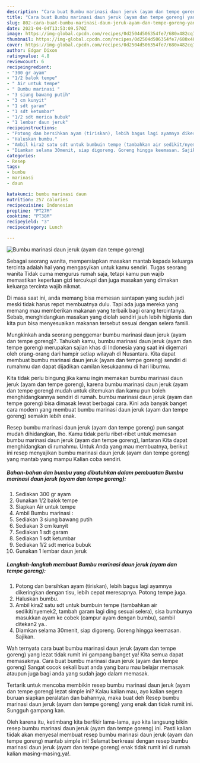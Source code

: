 ```yaml
---
description: "Cara buat Bumbu marinasi daun jeruk (ayam dan tempe goreng) yang enak dan Mudah Dibuat"
title: "Cara buat Bumbu marinasi daun jeruk (ayam dan tempe goreng) yang enak dan Mudah Dibuat"
slug: 802-cara-buat-bumbu-marinasi-daun-jeruk-ayam-dan-tempe-goreng-yang-enak-dan-mudah-dibuat
date: 2021-04-04T13:53:09.570Z
image: https://img-global.cpcdn.com/recipes/0d2504d506354fe7/680x482cq70/bumbu-marinasi-daun-jeruk-ayam-dan-tempe-goreng-foto-resep-utama.jpg
thumbnail: https://img-global.cpcdn.com/recipes/0d2504d506354fe7/680x482cq70/bumbu-marinasi-daun-jeruk-ayam-dan-tempe-goreng-foto-resep-utama.jpg
cover: https://img-global.cpcdn.com/recipes/0d2504d506354fe7/680x482cq70/bumbu-marinasi-daun-jeruk-ayam-dan-tempe-goreng-foto-resep-utama.jpg
author: Edgar Dixon
ratingvalue: 4.8
reviewcount: 6
recipeingredient:
- "300 gr ayam"
- "1/2 balok tempe"
- " Air untuk tempe"
- " Bumbu marinasi "
- "3 siung bawang putih"
- "3 cm kunyit"
- "1 sdt garam"
- "1 sdt ketumbar"
- "1/2 sdt merica bubuk"
- "1 lembar daun jeruk"
recipeinstructions:
- "Potong dan bersihkan ayam (tiriskan), lebih bagus lagi ayamnya dikeringkan dengan tisu, lebih cepat meresapnya. Potong tempe juga."
- "Haluskan bumbu."
- "Ambil kira2 satu sdt untuk bumbuin tempe (tambahkan air sedikit/nyemek2, tambah garam lagi ding sesuai selera), sisa bumbunya masukkan ayam ke cobek (campur ayam dengan bumbu), sambil ditekan2 ya.."
- "Diamkan selama 30menit, siap digoreng. Goreng hingga keemasan. Sajikan."
categories:
- Resep
tags:
- bumbu
- marinasi
- daun

katakunci: bumbu marinasi daun 
nutrition: 257 calories
recipecuisine: Indonesian
preptime: "PT27M"
cooktime: "PT38M"
recipeyield: "3"
recipecategory: Lunch

---
```



![Bumbu marinasi daun jeruk (ayam dan tempe goreng)](https://img-global.cpcdn.com/recipes/0d2504d506354fe7/680x482cq70/bumbu-marinasi-daun-jeruk-ayam-dan-tempe-goreng-foto-resep-utama.jpg)

Sebagai seorang wanita, mempersiapkan masakan mantab kepada keluarga tercinta adalah hal yang mengasyikan untuk kamu sendiri. Tugas seorang  wanita Tidak cuma mengurus rumah saja, tetapi kamu pun wajib memastikan keperluan gizi tercukupi dan juga masakan yang dimakan keluarga tercinta wajib nikmat.

Di masa  saat ini, anda memang bisa memesan santapan yang sudah jadi meski tidak harus repot membuatnya dulu. Tapi ada juga mereka yang memang mau memberikan makanan yang terbaik bagi orang tercintanya. Sebab, menghidangkan masakan yang diolah sendiri jauh lebih higienis dan kita pun bisa menyesuaikan makanan tersebut sesuai dengan selera famili. 



Mungkinkah anda seorang penggemar bumbu marinasi daun jeruk (ayam dan tempe goreng)?. Tahukah kamu, bumbu marinasi daun jeruk (ayam dan tempe goreng) merupakan sajian khas di Indonesia yang saat ini digemari oleh orang-orang dari hampir setiap wilayah di Nusantara. Kita dapat membuat bumbu marinasi daun jeruk (ayam dan tempe goreng) sendiri di rumahmu dan dapat dijadikan camilan kesukaanmu di hari liburmu.

Kita tidak perlu bingung jika kamu ingin memakan bumbu marinasi daun jeruk (ayam dan tempe goreng), karena bumbu marinasi daun jeruk (ayam dan tempe goreng) mudah untuk ditemukan dan kamu pun boleh menghidangkannya sendiri di rumah. bumbu marinasi daun jeruk (ayam dan tempe goreng) bisa dimasak lewat berbagai cara. Kini ada banyak banget cara modern yang membuat bumbu marinasi daun jeruk (ayam dan tempe goreng) semakin lebih enak.

Resep bumbu marinasi daun jeruk (ayam dan tempe goreng) pun sangat mudah dihidangkan, lho. Kamu tidak perlu ribet-ribet untuk memesan bumbu marinasi daun jeruk (ayam dan tempe goreng), lantaran Kita dapat menghidangkan di rumahmu. Untuk Anda yang mau membuatnya, berikut ini resep menyajikan bumbu marinasi daun jeruk (ayam dan tempe goreng) yang mantab yang mampu Kalian coba sendiri.

<!--inarticleads1-->

##### Bahan-bahan dan bumbu yang dibutuhkan dalam pembuatan Bumbu marinasi daun jeruk (ayam dan tempe goreng):

1. Sediakan 300 gr ayam
1. Gunakan 1/2 balok tempe
1. Siapkan  Air untuk tempe
1. Ambil  Bumbu marinasi :
1. Sediakan 3 siung bawang putih
1. Sediakan 3 cm kunyit
1. Sediakan 1 sdt garam
1. Sediakan 1 sdt ketumbar
1. Sediakan 1/2 sdt merica bubuk
1. Gunakan 1 lembar daun jeruk




<!--inarticleads2-->

##### Langkah-langkah membuat Bumbu marinasi daun jeruk (ayam dan tempe goreng):

1. Potong dan bersihkan ayam (tiriskan), lebih bagus lagi ayamnya dikeringkan dengan tisu, lebih cepat meresapnya. Potong tempe juga.
1. Haluskan bumbu.
1. Ambil kira2 satu sdt untuk bumbuin tempe (tambahkan air sedikit/nyemek2, tambah garam lagi ding sesuai selera), sisa bumbunya masukkan ayam ke cobek (campur ayam dengan bumbu), sambil ditekan2 ya..
1. Diamkan selama 30menit, siap digoreng. Goreng hingga keemasan. Sajikan.




Wah ternyata cara buat bumbu marinasi daun jeruk (ayam dan tempe goreng) yang lezat tidak rumit ini gampang banget ya! Kita semua dapat memasaknya. Cara buat bumbu marinasi daun jeruk (ayam dan tempe goreng) Sangat cocok sekali buat anda yang baru mau belajar memasak ataupun juga bagi anda yang sudah jago dalam memasak.

Tertarik untuk mencoba membikin resep bumbu marinasi daun jeruk (ayam dan tempe goreng) lezat simple ini? Kalau kalian mau, ayo kalian segera buruan siapkan peralatan dan bahannya, maka buat deh Resep bumbu marinasi daun jeruk (ayam dan tempe goreng) yang enak dan tidak rumit ini. Sungguh gampang kan. 

Oleh karena itu, ketimbang kita berfikir lama-lama, ayo kita langsung bikin resep bumbu marinasi daun jeruk (ayam dan tempe goreng) ini. Pasti kalian tiidak akan menyesal membuat resep bumbu marinasi daun jeruk (ayam dan tempe goreng) mantab simple ini! Selamat berkreasi dengan resep bumbu marinasi daun jeruk (ayam dan tempe goreng) enak tidak rumit ini di rumah kalian masing-masing,ya!.


